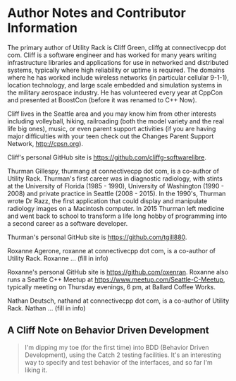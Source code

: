 # Author Notes and Contributor Information

The primary author of Utility Rack is Cliff Green, cliffg at connectivecpp dot com. Cliff is a software engineer and has worked for many years writing infrastructure libraries and applications for use in networked and distributed systems, typically where high reliability or uptime is required. The domains where he has worked include wireless networks (in particular cellular 9-1-1), location technology, and large scale embedded and simulation systems in the military aerospace industry. He has volunteered every year at CppCon and presented at BoostCon (before it was renamed to C++ Now).

Cliff lives in the Seattle area and you may know him from other interests including volleyball, hiking, railroading (both the model variety and the real life big ones), music, or even parent support activities (if you are having major difficulties with your teen check out the Changes Parent Support Network, http://cpsn.org).

Cliff's personal GitHub site is https://github.com/cliffg-softwarelibre.

Thurman Gillespy, thurmang at connectivecpp dot com, is a co-author of Utility Rack. Thurman's first career was in diagnostic radiology, with stints at the University of Florida (1985 - 1990), University of Washington (1990 - 2008) and private practice in Seattle (2008 - 2015). In the 1990's, Thurman wrote Dr Razz, the first application that could display and manipulate radiology images on a Macintosh computer. In 2015 Thurman left medicine and went back to school to transform a life long hobby of programming into a second career as a software developer.

Thurman's personal GitHub site is https://github.com/tgill880.

Roxanne Agerone, roxanne at connectivecpp dot com, is a co-author of Utility Rack. Roxanne ... (fill in info)

Roxanne's personal GitHub site is https://github.com/oxenran. Roxanne also runs a Seattle C++ Meetup at https://www.meetup.com/Seattle-C-Meetup, typically meeting on Thursday evenings, 6 pm, at Ballard Coffee Works.

Nathan Deutsch, nathand at connectivecpp dot com, is a co-author of Utility Rack. Nathan ... (fill in info)
## A Cliff Note on Behavior Driven Development

>I'm dipping my toe (for the first time) into BDD (Behavior Driven Development), using the Catch 2 testing facilities. It's an interesting way to specify and test behavior of the interfaces, and so far I'm liking it.

